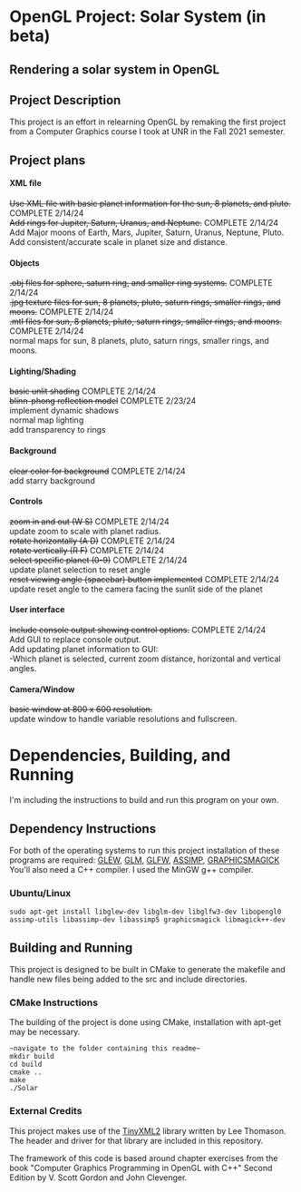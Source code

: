 # OpenGL Project: Solar System (in beta)
## Rendering a solar system in OpenGL

## Project Description
This project is an effort in relearning OpenGL by remaking the first project from a Computer Graphics course I took at UNR in the Fall 2021 semester.

## Project plans
#### XML file
~~Use XML file with basic planet information for the sun, 8 planets, and pluto.~~ COMPLETE 2/14/24\
~~Add rings for Jupiter, Saturn, Uranus, and Neptune.~~ COMPLETE 2/14/24\
Add Major moons of Earth, Mars, Jupiter, Saturn, Uranus, Neptune, Pluto.\
Add consistent/accurate scale in planet size and distance.
#### Objects
~~.obj files for sphere, saturn ring, and smaller ring systems.~~ COMPLETE 2/14/24\
~~.jpg texture files for sun, 8 planets, pluto, saturn rings, smaller rings, and moons.~~ COMPLETE 2/14/24\
~~.mtl files for sun, 8 planets, pluto, saturn rings, smaller rings, and moons.~~ COMPLETE 2/14/24\
normal maps for sun, 8 planets, pluto, saturn rings, smaller rings, and moons.
#### Lighting/Shading
~~basic unlit shading~~ COMPLETE 2/14/24\
~~blinn-phong reflection model~~ COMPLETE 2/23/24\
implement dynamic shadows\
normal map lighting\
add transparency to rings
#### Background
~~clear color for background~~ COMPLETE 2/14/24\
add starry background
#### Controls
~~zoom in and out (W S)~~ COMPLETE 2/14/24\
update zoom to scale with planet radius.\
~~rotate horizontally (A D)~~ COMPLETE 2/14/24\
~~rotate vertically (R F)~~ COMPLETE 2/14/24\
~~select specific planet (0-9)~~ COMPLETE 2/14/24\
update planet selection to reset angle\
~~reset viewing angle (spacebar) button implemented~~ COMPLETE 2/14/24\
update reset angle to the camera facing the sunlit side of the planet
#### User interface
~~Include console output showing control options.~~ COMPLETE 2/14/24\
Add GUI to replace console output.\
Add updating planet information to GUI:\
-Which planet is selected, current zoom distance, horizontal and vertical angles.
#### Camera/Window
~~basic window at 800 x 600 resolution.~~\
update window to handle variable resolutions and fullscreen.

# Dependencies, Building, and Running
I'm including the instructions to build and run this program on your own.

## Dependency Instructions
For both of the operating systems to run this project installation of these programs are required:
[GLEW](http://glew.sourceforge.net/), [GLM](http://glm.g-truc.net/0.9.7/index.html), [GLFW](https://www.glfw.org/), [ASSIMP](https://www.assimp.org/), [GRAPHICSMAGICK](http://www.graphicsmagick.org/)
You'll also need a C++ compiler. I used the MinGW g++ compiler.

### Ubuntu/Linux
```linux terminal
sudo apt-get install libglew-dev libglm-dev libglfw3-dev libopengl0 assimp-utils libassimp-dev libassimp5 graphicsmagick libmagick++-dev
```

## Building and Running
This project is designed to be built in CMake to generate the makefile and handle new files being added to the src and include directories.

### CMake Instructions
The building of the project is done using CMake, installation with apt-get may be necessary. 

```linux terminal:
~navigate to the folder containing this readme~
mkdir build
cd build
cmake ..
make
./Solar
```

### External Credits
This project makes use of the [TinyXML2](https://github.com/leethomason/tinyxml2) library written by Lee Thomason. The header and driver for that library are included in this repository.

The framework of this code is based around chapter exercises from the book "Computer Graphics Programming in OpenGL with C++" Second Edition by V. Scott Gordon and John Clevenger.